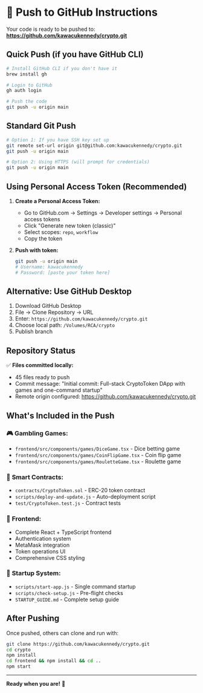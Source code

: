 # 🚀 Push to GitHub Instructions

Your code is ready to be pushed to: **https://github.com/kawacukennedy/crypto.git**

## Quick Push (if you have GitHub CLI)

```bash
# Install GitHub CLI if you don't have it
brew install gh

# Login to GitHub
gh auth login

# Push the code
git push -u origin main
```

## Standard Git Push

```bash
# Option 1: If you have SSH key set up
git remote set-url origin git@github.com:kawacukennedy/crypto.git
git push -u origin main

# Option 2: Using HTTPS (will prompt for credentials)
git push -u origin main
```

## Using Personal Access Token (Recommended)

1. **Create a Personal Access Token:**
   - Go to GitHub.com → Settings → Developer settings → Personal access tokens
   - Click "Generate new token (classic)"
   - Select scopes: `repo`, `workflow`
   - Copy the token

2. **Push with token:**
   ```bash
   git push -u origin main
   # Username: kawacukennedy
   # Password: [paste your token here]
   ```

## Alternative: Use GitHub Desktop

1. Download GitHub Desktop
2. File → Clone Repository → URL
3. Enter: `https://github.com/kawacukennedy/crypto.git`
4. Choose local path: `/Volumes/RCA/crypto`
5. Publish branch

## Repository Status

✅ **Files committed locally:**
- 45 files ready to push
- Commit message: "Initial commit: Full-stack CryptoToken DApp with games and one-command startup"
- Remote origin configured: https://github.com/kawacukennedy/crypto.git

## What's Included in the Push

### 🎮 **Gambling Games:**
- `frontend/src/components/games/DiceGame.tsx` - Dice betting game
- `frontend/src/components/games/CoinFlipGame.tsx` - Coin flip game  
- `frontend/src/components/games/RouletteGame.tsx` - Roulette game

### 🔧 **Smart Contracts:**
- `contracts/CryptoToken.sol` - ERC-20 token contract
- `scripts/deploy-and-update.js` - Auto-deployment script
- `test/CryptoToken.test.js` - Contract tests

### 🎨 **Frontend:**
- Complete React + TypeScript frontend
- Authentication system
- MetaMask integration
- Token operations UI
- Comprehensive CSS styling

### 🚀 **Startup System:**
- `scripts/start-app.js` - Single command startup
- `scripts/check-setup.js` - Pre-flight checks
- `STARTUP_GUIDE.md` - Complete setup guide

## After Pushing

Once pushed, others can clone and run with:

```bash
git clone https://github.com/kawacukennedy/crypto.git
cd crypto
npm install
cd frontend && npm install && cd ..
npm start
```

---

**Ready when you are!** 🎉
